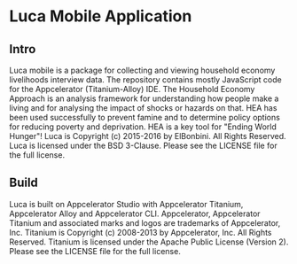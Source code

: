 # Luca Mobile Application
## Intro
Luca mobile is a package for collecting and viewing household economy livelihoods interview data. The repository contains mostly JavaScript code for the Appcelerator (Titanium-Alloy) IDE. The Household Economy Approach is an analysis framework for understanding how people make a living and for analysing the impact of shocks or hazards on that. HEA has been used successfully to prevent famine and to determine policy options for reducing poverty and deprivation. HEA is a key tool for "Ending World Hunger"!
Luca is Copyright (c) 2015-2016 by ElBonbini. All Rights Reserved.
Luca is licensed under the BSD 3-Clause. Please
see the LICENSE file for the full license.
## Build
Luca is built on Appcelerator Studio with Appcelerator Titanium, Appcelerator Alloy and Appcelerator CLI.
Appcelerator, Appcelerator Titanium and associated marks and logos are
trademarks of Appcelerator, Inc.
Titanium is Copyright (c) 2008-2013 by Appcelerator, Inc. All Rights Reserved.
Titanium is licensed under the Apache Public License (Version 2). Please
see the LICENSE file for the full license.
